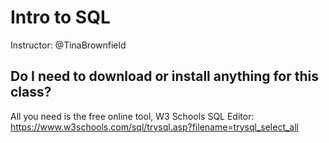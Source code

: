 # Intro to SQL
Instructor: @TinaBrownfield

## Do I need to download or install anything for this class? 

All you need is the free online tool, W3 Schools SQL Editor: 
https://www.w3schools.com/sql/trysql.asp?filename=trysql_select_all
